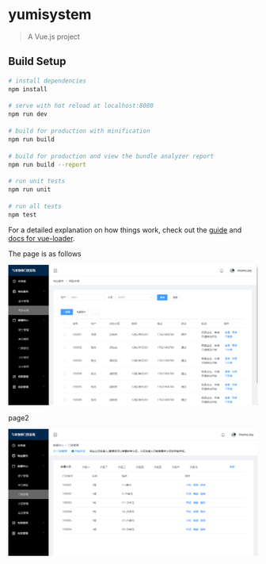 # yumisystem

> A Vue.js project

## Build Setup

``` bash
# install dependencies
npm install

# serve with hot reload at localhost:8080
npm run dev

# build for production with minification
npm run build

# build for production and view the bundle analyzer report
npm run build --report

# run unit tests
npm run unit

# run all tests
npm test
```

For a detailed explanation on how things work, check out the [guide](http://vuejs-templates.github.io/webpack/) and [docs for vue-loader](http://vuejs.github.io/vue-loader).

The page is as follows

![image](https://github.com/1262022247/YumiManagement/blob/master/src/assets/yumi1.png)

page2

![image](https://github.com/1262022247/YumiManagement/blob/master/src/assets/yumi2.png)
